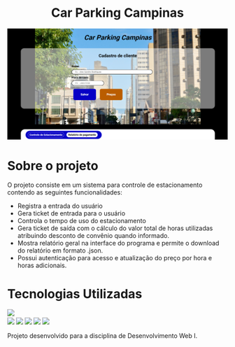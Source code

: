 </h2>

<h1 align="center" >Car Parking Campinas</h1>

<img src="https://github.com/AlexSandroRCosta/CarParking/blob/main/public/imgs/Screenshot%202025-01-07%20200214.png">

# Sobre o projeto

O projeto consiste em um sistema para controle de estacionamento contendo as seguintes funcionalidades:

- Registra a entrada do usuário
- Gera ticket de entrada para o usuário
- Controla o tempo de uso do estacionamento
- Gera ticket de saída com o cálculo do valor total de horas utilizadas atribuindo desconto de convênio quando informado.
- Mostra relatório geral na interface do programa e permite o download do relatório em formato .json.
- Possui autenticação para acesso e atualização do preço por hora e horas adicionais.

# Tecnologias Utilizadas

[<img src="https://img.shields.io/badge/VSCode-0078D4?style=for-the-badge&logo=visual%20studio%20code&logoColor=white" />](https://code.visualstudio.com/)  
[<img src="https://img.shields.io/badge/HTML5-E34F26?style=for-the-badge&logo=html5&logoColor=white" />](https://html.spec.whatwg.org/multipage/)
[<img src="https://img.shields.io/badge/CSS3-1572B6?style=for-the-badge&logo=css3&logoColor=white" />](https://www.w3.org/Style/CSS/Overview.en.html)
[<img src="https://img.shields.io/badge/JavaScript-323330?style=for-the-badge&logo=javascript&logoColor=F7DF1E" />](https://www.javascript.com/)
[<img src="https://img.shields.io/badge/Node.js-339933?style=for-the-badge&logo=nodedotjs&logoColor=white" />](https://nodejs.org/en)
[<img src="https://img.shields.io/badge/MongoDB-4EA94B?style=for-the-badge&logo=mongodb&logoColor=white" />](https://www.mongodb.com/pt-br)

Projeto desenvolvido para a disciplina de Desenvolvimento Web I.
